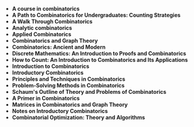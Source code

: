
<ul>
  
 <li><b><a target="_blank" href="https://github.com/manjunath5496/Combinatorics-Books/blob/master/comb(1).pdf" style="text-decoration:none;">A course in combinatorics</a></b></li>
  
<li><b><a target="_blank" href="https://github.com/manjunath5496/Combinatorics-Books/blob/master/comb(2).pdf" style="text-decoration:none;">A Path to Combinatorics for Undergraduates: Counting Strategies</a></b></li>

<li><b><a target="_blank" href="https://github.com/manjunath5496/Combinatorics-Books/blob/master/comb(3).pdf" style="text-decoration:none;">A Walk Through Combinatorics</a></b></li>                         
  <li><b><a target="_blank" href="https://github.com/manjunath5496/Combinatorics-Books/blob/master/comb(4).pdf" style="text-decoration:none;">Analytic combinatorics</a></b></li>  
     <li><b><a target="_blank" href="https://github.com/manjunath5496/Combinatorics-Books/blob/master/comb(5).pdf" style="text-decoration:none;">Applied Combinatorics</a></b></li>  
   <li><b><a target="_blank" href="https://github.com/manjunath5496/Combinatorics-Books/blob/master/comb(6).pdf" style="text-decoration:none;">Combinatorics and Graph Theory</a></b></li>  
                                             

 <li><b><a target="_blank" href="https://github.com/manjunath5496/Combinatorics-Books/blob/master/comb(7).pdf" style="text-decoration:none;">Combinatorics: Ancient and Modern</a></b></li>
  
<li><b><a target="_blank" href="https://github.com/manjunath5496/Combinatorics-Books/blob/master/comb(8).pdf" style="text-decoration:none;">Discrete Mathematics: An Introduction to Proofs and Combinatorics</a></b></li>

<li><b><a target="_blank" href="https://github.com/manjunath5496/Combinatorics-Books/blob/master/comb(9).pdf" style="text-decoration:none;">How to Count: An Introduction to Combinatorics and Its Applications</a></b></li>                         
  <li><b><a target="_blank" href="https://github.com/manjunath5496/Combinatorics-Books/blob/master/comb(10).pdf" style="text-decoration:none;">Introduction to Combinatorics</a></b></li>  
     <li><b><a target="_blank" href="https://github.com/manjunath5496/Combinatorics-Books/blob/master/comb(11).pdf" style="text-decoration:none;">Introductory Combinatorics</a></b></li>  
   <li><b><a target="_blank" href="https://github.com/manjunath5496/Combinatorics-Books/blob/master/comb(12).pdf" style="text-decoration:none;">Principles and Techniques in Combinatorics</a></b></li>  
                                             
<li><b><a target="_blank" href="https://github.com/manjunath5496/Combinatorics-Books/blob/master/comb(13).pdf" style="text-decoration:none;">Problem-Solving Methods in Combinatorics</a></b></li>                         
  <li><b><a target="_blank" href="https://github.com/manjunath5496/Combinatorics-Books/blob/master/comb(14).pdf" style="text-decoration:none;">Schaum's Outline of Theory and Problems of Combinatorics</a></b></li>  
     <li><b><a target="_blank" href="https://github.com/manjunath5496/Combinatorics-Books/blob/master/comb(15).pdf" style="text-decoration:none;">A Primer in Combinatorics</a></b></li>  
   <li><b><a target="_blank" href="https://github.com/manjunath5496/Combinatorics-Books/blob/master/comb(16).pdf" style="text-decoration:none;">Matrices in Combinatorics and Graph Theory</a></b></li>  
                                             
  <li><b><a target="_blank" href="https://github.com/manjunath5496/Combinatorics-Books/blob/master/comb(17).pdf" style="text-decoration:none;">Notes on Introductory Combinatorics</a></b></li>  
     <li><b><a target="_blank" href="https://github.com/manjunath5496/Combinatorics-Books/blob/master/comb(18).pdf" style="text-decoration:none;">Combinatorial Optimization: Theory and Algorithms</a></b></li>  
   

</ul>
